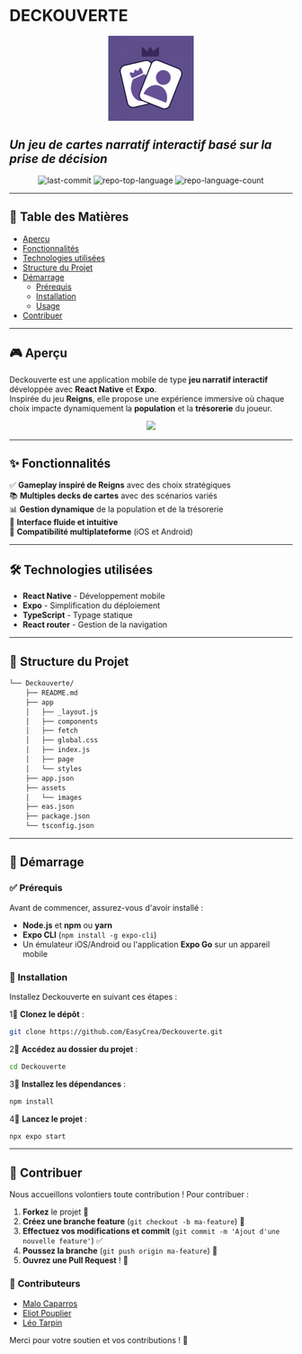 # **DECKOUVERTE**  
<p align="center">
    <img src="./assets/images/adaptive-icon.png" align="center" width="30%">
</p>

## *Un jeu de cartes narratif interactif basé sur la prise de décision*

<p align="center">
   <img src="https://img.shields.io/github/last-commit/EasyCrea/Deckouverte?style=default&logo=git&logoColor=white&color=0080ff" alt="last-commit">
   <img src="https://img.shields.io/github/languages/top/EasyCrea/Deckouverte?style=default&color=0080ff" alt="repo-top-language">
   <img src="https://img.shields.io/github/languages/count/EasyCrea/Deckouverte?style=default&color=0080ff" alt="repo-language-count">
</p>

---

## 📌 Table des Matières  

- [Aperçu](#-aperçu)  
- [Fonctionnalités](#-fonctionnalités)  
- [Technologies utilisées](#-technologies-utilisées)  
- [Structure du Projet](#-structure-du-projet)  
- [Démarrage](#-démarrage)  
  - [Prérequis](#-prérequis)  
  - [Installation](#-installation)  
  - [Usage](#-usage)  
- [Contribuer](#-contribuer)  

---

## 🎮 **Aperçu**  

Deckouverte est une application mobile de type **jeu narratif interactif** développée avec **React Native** et **Expo**.  
Inspirée du jeu **Reigns**, elle propose une expérience immersive où chaque choix impacte dynamiquement la **population** et la **trésorerie** du joueur.  

<p align="center">
    <img src="./assets/images/preview.gif" width="60%">
</p>

---

## ✨ **Fonctionnalités**  

✅ **Gameplay inspiré de Reigns** avec des choix stratégiques  
📚 **Multiples decks de cartes** avec des scénarios variés  
📊 **Gestion dynamique** de la population et de la trésorerie  
📱 **Interface fluide et intuitive**  
🚀 **Compatibilité multiplateforme** (iOS et Android)  

---

## 🛠️ **Technologies utilisées**  

- **React Native** - Développement mobile  
- **Expo** - Simplification du déploiement  
- **TypeScript** - Typage statique  
- **React router** - Gestion de la navigation  

---

## 📂 **Structure du Projet**  

```sh
└── Deckouverte/
    ├── README.md
    ├── app
    │   ├── _layout.js
    │   ├── components
    │   ├── fetch
    │   ├── global.css
    │   ├── index.js
    │   ├── page
    │   └── styles
    ├── app.json
    ├── assets
    │   └── images
    ├── eas.json
    ├── package.json
    └── tsconfig.json
```

---

## 🚀 **Démarrage**  

### ✅ **Prérequis**  

Avant de commencer, assurez-vous d'avoir installé :  

- **Node.js** et **npm** ou **yarn**  
- **Expo CLI** (`npm install -g expo-cli`)  
- Un émulateur iOS/Android ou l'application **Expo Go** sur un appareil mobile  

### 👅 **Installation**  

Installez Deckouverte en suivant ces étapes :  

1⃣ **Clonez le dépôt** :  
```sh
git clone https://github.com/EasyCrea/Deckouverte.git
```

2⃣ **Accédez au dossier du projet** :  
```sh
cd Deckouverte
```

3⃣ **Installez les dépendances** :  
```sh
npm install
```

4⃣ **Lancez le projet** :  
```sh
npx expo start
```

---

## 🤝 **Contribuer**  

Nous accueillons volontiers toute contribution ! Pour contribuer :  

1. **Forkez** le projet 📌  
2. **Créez une branche feature** (`git checkout -b ma-feature`) 🌱  
3. **Effectuez vos modifications et commit** (`git commit -m 'Ajout d'une nouvelle feature'`) ✅  
4. **Poussez la branche** (`git push origin ma-feature`) 🚀  
5. **Ouvrez une Pull Request** ! 🎉  

### 👥 **Contributeurs**  

- [Malo Caparros](https://github.com/malocaparros)  
- [Eliot Pouplier](https://github.com/eliotpouplier)  
- [Léo Tarpin](https://github.com/leotarpin)  

Merci pour votre soutien et vos contributions ! 🎯  

